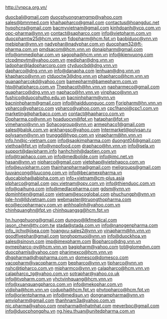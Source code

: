 ---
---

http://vnpca.org.vn/

duocbali@gmail.com
duocphuongnamgmp@yahoo.com
sales@bmnmed.com
khaihapharco@gmail.com
contactus@hoangduc.net
hypohcns@gmail.com
bacmyvietnam@gmail.com
kinhdoanh@vcp.com.vn
opc-pharma@vnn.vn
contact@sapharco.com
info@vietpharm.com.vn
duocphamtw25@hcm.vnn.vn
fidopharm@hcm.fpt.vn
baobiduoc@vnn.vn
mebiphar@vnn.vn
nadyphar@nadyphar.com.vn
duocpham32@ft-pharma.com.vn
pmdsacom@hcm.vnn.vn
donaipharm@gmail.com
info@qmmediphar.com.vn
sagopha@hcm.vnn.vn
info@kienvuong.com
ctcpdmpvtm@yahoo.com.vn
mediphar@dng.vnn.vn
ladophar@ladopharcorp.com
ctyduocbd@dng.vnn.vn
dapharco@dng.vnn.vn
info@danapha.com
lenhuan@dng.vnn.vn
khapharco@vnn.vn
ctduoctw3@dng.vnn.vn
phapharco@hcm.vnn.vn
quanapharcokd@yahoo.com
bamepharm@bamepharm.com.vn
htp@hatipharco.com.vn
Thephacoth@hn.vnn.vn
napharmeco@gmail.com
quapharco@dng.vnn.vn
naphaco@hn.vnn.vn
vinphaco@vnn.vn
fushico@duocphutho.edu.vn
bacninhpharm@vnn.vn
bacninhpharm@gmail.com
info@haidduonguoc.com
Foripharm@hn.vnn.vn
ypharco@ypharco.com
ypharco@yahoo.com.vn
cpc1hanoi@cpc1.com.vn
marketing@pharbaco.com.vn
contact@hapharco.com.vn
Dopharma.co@vnn.vn
hoaduocvn@fpt.vn
hataphar@fpt.vn
vimehanoi@vnn.vn
Sohacogroup@vnn.vn
armephaco1@gmail.com
sales@balok.com.vn
ankhangsc@yahoo.com
Intermarket@polysan.ru
polysanvn@vnn.vn
trunggd@hypo.com.vn
vinapharm@hn.vnn.vn
info.hn@ic-vietnam.com
info@saokimpharma.com
duongnt04@gmail.com
viethoa@fpt.vn
info@vnpofood.com
draphaco@hn.vnn.vn
info@sela.vn
support@davipharm.info
hanhchinh@daotien.com.vn
info@traphaco.com.vn
info@medbolide.com
info@imc.net.vn
hasan@vnn.vn
nipharco@gmail.com
vietphap@vietphapco.com.vn
info@euvipharm.com
thainhanpharma@gmail.com
meligroups@gmail.com
luuvancong@luucong.com.vn
info@becamexpharma.vn
duocabipha@abipha.com.vn
info+vietnam@cm-plus.asia
plpharco@gmail.com
opv.vietnam@opv.com.vn
info@thienduoc.com.vn
info@oaihung.com
info@medlacpharma.com
gdsm@vnn.vn
dpminhtien@gmail.com
vietnam@escoglobal.com
phuchungph@vnn.vn
lqle-hn@lldvietnam.com
webmaster@truongthopharma.com
eco@ecopharmacy.com.vn
anhhoalinh@yahoo.com.vn
chinhquanghn@fpt.vn
chinhquangsg@hcm.fpt.vn

hn.hungphuong@gmail.com
dungvo@lkfmedical.com
jason_chen@tty.com.tw
stada@stada.com.vn
info@nanogenpharma.com
info_jjchv@jjsea.com
hoangvu-sales2@vnn.vn
vinapharm@hn.vnn.vn
goodfivephar@gmail.com
tonghopmuoi@vnn.vn
info@duockhoa.vn
sales@sinovn.com
imp@imexpharm.com
Biopharco@dng.vnn.vn
pymepharco-py@hcm.vnn.vn
bagipharm@yahoo.com
tot@glomedvn.com
duocphamls@yahoo.com
pharimexco@hcm.vnn.vn
dhgpharma@dhgpharma.com.vn
domesco@domesco.com
vacopharm@vacopharm.com
bepharco@vnn.vn
tipharco@vnn.vn
nshc@tipharco.com.vn
mipharmco@vnn.vn
calapharco@hcm.vnn.vn
calapharco_tg@yahoo.com.vn
sotraphar@yahoo.co.uk
info@tvpharm.com.vn
yhctvinhquang@hcm.vnn.vn
info@xuanquangpharco.com.vn
info@mekophar.com.vn
vidipha@hcm.vnn.vn
codupha@hcm.fpt.vn
phytopharco@hcm.fpt.vn
info@orientpharma.vn
info@medisun.vn
dongnampharma@vnn.vn
amvipharm@gmail.com
thanhnam3a@yahoo.com.vn
nic.pharma@yahoo.com
nnpharma@nhatnhat.com
meyerbpc@gmail.com
info@duocphongphu.vn
ng.hieu.thuan@unitedpharma.com.vn